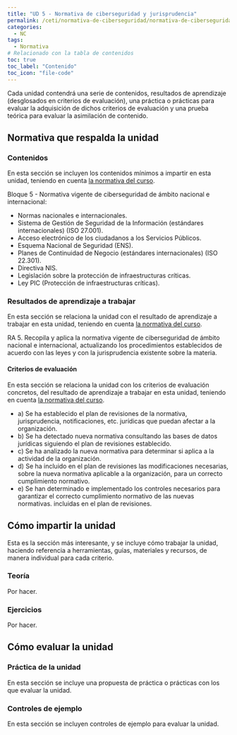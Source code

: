 ```yaml
---
title: "UD 5 - Normativa de ciberseguridad y jurisprudencia"
permalink: /ceti/normativa-de-ciberseguridad/normativa-de-ciberseguridad-y-jurisprudencia
categories:
  - NC
tags:
  - Normativa
# Relacionado con la tabla de contenidos
toc: true
toc_label: "Contenido"
toc_icon: "file-code"
---
```


Cada unidad contendrá una serie de contenidos, resultados de aprendizaje (desglosados en criterios de evaluación), una práctica o prácticas para evaluar la adquisición de dichos criterios de evaluación y una prueba teórica para evaluar la asimilación de contenido.

## Normativa que respalda la unidad

### Contenidos

En esta sección se incluyen los contenidos mínimos a impartir en esta unidad, teniendo en cuenta [la normativa del curso](https://www.boe.es/diario_boe/txt.php?id=BOE-A-2020-4963).

Bloque 5 - Normativa vigente de ciberseguridad de ámbito nacional e internacional:

- Normas nacionales e internacionales.
- Sistema de Gestión de Seguridad de la Información (estándares internacionales) (ISO 27.001).
- Acceso electrónico de los ciudadanos a los Servicios Públicos.
- Esquema Nacional de Seguridad (ENS).
- Planes de Continuidad de Negocio (estándares internacionales) (ISO 22.301).
- Directiva NIS.
- Legislación sobre la protección de infraestructuras críticas.
- Ley PIC (Protección de infraestructuras críticas).

### Resultados de aprendizaje a trabajar

En esta sección se relaciona la unidad con el resultado de aprendizaje a trabajar en esta unidad, teniendo en cuenta [la normativa del curso](https://www.boe.es/diario_boe/txt.php?id=BOE-A-2020-4963).

RA 5. Recopila y aplica la normativa vigente de ciberseguridad de ámbito nacional e internacional, actualizando los procedimientos establecidos de acuerdo con las leyes y con la jurisprudencia existente sobre la materia.

#### Criterios de evaluación

En esta sección se relaciona la unidad con los criterios de evaluación concretos, del resultado de aprendizaje a trabajar en esta unidad, teniendo en cuenta [la normativa del curso](https://www.boe.es/diario_boe/txt.php?id=BOE-A-2020-4963).

- a) Se ha establecido el plan de revisiones de la normativa, jurisprudencia, notificaciones, etc. jurídicas que puedan afectar a la organización.
- b) Se ha detectado nueva normativa consultando las bases de datos jurídicas siguiendo el plan de revisiones establecido.
- c) Se ha analizado la nueva normativa para determinar si aplica a la actividad de la organización.
- d) Se ha incluido en el plan de revisiones las modificaciones necesarias, sobre la nueva normativa aplicable a la organización, para un correcto cumplimiento normativo.
- e) Se han determinado e implementado los controles necesarios para garantizar el correcto cumplimiento normativo de las nuevas normativas. incluidas en el plan de revisiones.

## Cómo impartir la unidad

Esta es la sección más interesante, y se incluye cómo trabajar la unidad, haciendo referencia a herramientas, guías, materiales y recursos, de manera individual para cada criterio.

### Teoría

Por hacer.

### Ejercicios

Por hacer.

## Cómo evaluar la unidad

### Práctica de la unidad

En esta sección se incluye una propuesta de práctica o prácticas con los que evaluar la unidad.

### Controles de ejemplo

En esta sección se incluyen controles de ejemplo para evaluar la unidad.
